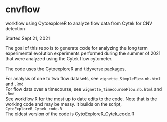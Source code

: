 # cnvflow
workflow using CytoexploreR to analyze flow data from Cytek for CNV detection

Started Sept 21, 2021

The goal of this repo is to generate code for analyzing the long term experimental evolution experiments performed during the summer of 2021 that were analyzed using the Cytek flow cytometer.

The code uses the CytoexploreR and tidyverse packages.

For analysis of one to two flow datasets, see `vignette_SimpleFlow.nb.html` and `.Rmd`  
For flow data over a timecourse, see `vignette_TimecourseFlow.nb.html` and `.Rmd`  
See workflow.R for the most up to date edits to the code. Note that is the working code and may be messy. It builds on the script, `CytoExploreR_Cytek_code.R`  
The oldest version of the code is CytoExploreR_Cytek_code.R 
